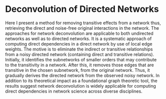 # Deconvolution of Directed Networks
Here I present a method for removing transitive effects from a network thus, retrieving the direct and noise-free original interactions in the network. The approaches for network deconvolution are applicable to both undirected networks as well as to directed networks. 
It is a systematic approach of computing direct dependencies in a direct network by use of local edge weights. The motive is to eliminate the indirect or transitive relationships from a noisy directed network (containing direct and transitive relations). 
Initially, it identifies the subnetworks of smaller orders that may contribute to the transitivity in a network. After this, it removes those edges that are transitive in the chosen subnetwork, from the original network. Thus, it gradually derives the directed network from the observed noisy network. 
In addition to its theoretical impact as a foundational graph theoretic tool, the results suggest network deconvolution is widely applicable for computing direct dependencies in network science across diverse disciplines.
